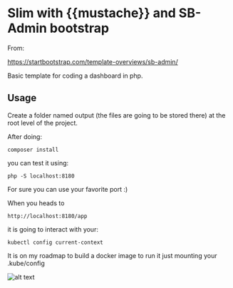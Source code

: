 # Slim with {{mustache}} and SB-Admin bootstrap
From: 

https://startbootstrap.com/template-overviews/sb-admin/

Basic template for coding a dashboard in php.

## Usage

Create a folder named output (the files are going to be stored there) at the root level of the project.

After doing:
```
composer install
```
you can test it using:
```
php -S localhost:8180
```
For sure you can use your favorite port :)

When you heads to 
```
http://localhost:8180/app
```
it is going to interact with your:

```
kubectl config current-context
```

It is on my roadmap to build a docker image to run it just mounting your .kube/config


![alt text](http://www.wtfpl.net/wp-content/uploads/2012/12/wtfpl-badge-4.png "Licence logo")

